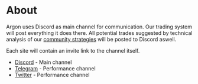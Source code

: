 # About

Argon uses Discord as main channel for communication. Our trading system will post everything it does there.
All potential trades suggested by technical analysis of our [community strategies](../strategies/Index.md) will be posted to Discord aswell.

Each site will contain an invite link to the channel itself.

* [Discord](Discord.md) - Main channel
* [Telegram](Telegram.md) - Performance channel
* [Twitter](https://twitter.com/ArgonTrading) - Performance channel
